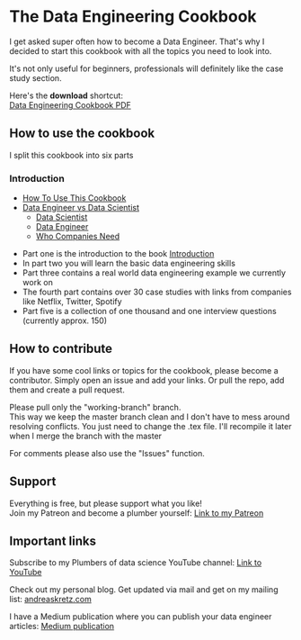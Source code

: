 # The Data Engineering Cookbook
I get asked super often how to become a Data Engineer.
That's why I decided to start this cookbook with all the topics you need to look into.

It's not only useful for beginners, professionals will definitely like the case study section.

Here's the **download** shortcut: \
[Data Engineering Cookbook PDF](https://github.com/andkret/Cookbook/raw/master/Data%20Engineering%20Cookbook.pdf)

## How to use the cookbook
I split this cookbook into six parts

###  Introduction
- [How To Use This Cookbook](Introduction.md#how-to-use-this-cookbook)
- [Data Engineer vs Data Scientist](Introduction.md#data-engineer-vs-data-scientist)
  - [Data Scientist](Introduction.md#data-scientist)
  - [Data Engineer](Introduction.md#data-engineer)
  - [Who Companies Need](Introduction.md#who-companies-need)

+ Part one is the introduction to the book [Introduction](https://github.com/andkret/Cookbook/Introduction)
+ In part two you will learn the basic data engineering skills
+ Part three contains a real world data engineering example we currently work on
+ The fourth part contains over 30 case studies with links from companies like Netflix, Twitter, Spotify
+ Part five is a collection of one thousand and one interview questions (currently approx. 150)

## How to contribute
If you have some cool links or topics for the cookbook, please become a contributor.
Simply open an issue and add your links. Or pull the repo, add them and create a pull request.

Please pull only the "working-branch" branch. \
This way we keep the master branch clean and I don't have to mess around resolving conflicts. You just need to change the .tex file. I'll recompile it later when I merge the branch with the master

For comments please also use the "Issues" function.

## Support

Everything is free, but please support what you like! \
Join my Patreon and become a plumber yourself:
[Link to my Patreon](https://patreon.com/plumbersofds)

## Important links

Subscribe to my Plumbers of data science YouTube channel:
[Link to YouTube](https://www.youtube.com/channel/UCY8mzqqGwl5_bTpBY9qLMAA)

Check out my personal blog. Get updated via mail and get on my mailing list:
[andreaskretz.com](https://andreaskretz.com)

I have a Medium publication where you can publish your data engineer articles:
[Medium publication](https://link.medium.com/9oi1VDrhPW)
